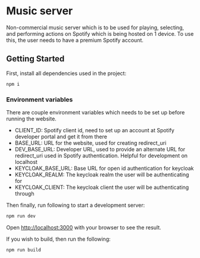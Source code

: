 # Music server

Non-commercial music server which is to be used for playing, selecting, and performing actions on Spotify which is being hosted on 1 device. To use this, the user needs to have a premium Spotify account.

## Getting Started

First, install all dependencies used in the project:

```bash
npm i
```

### Environment variables
There are couple environment variables which needs to be set up before running the website.

+ CLIENT_ID: Spotify client id, need to set up an account at Spotify developer portal and get it from there
+ BASE_URL: URL for the website, used for creating redirect_uri
+ DEV_BASE_URL: Developer URL, used to provide an alternate URL for redirect_uri used in Spotify authentication. Helpful for development on localhost
+ KEYCLOAK_BASE_URL: Base URL for open id authentication for keycloak
+ KEYCLOAK_REALM: The keycloak realm the user will be authenticating for
+ KEYCLOAK_CLIENT: The keycloak client the user will be authenticating through

Then finally, run following to start a development server:
```bash
npm run dev
```

Open [http://localhost:3000](http://localhost:3000) with your browser to see the result.

If you wish to build, then run the following:
```bash
npm run build
```
